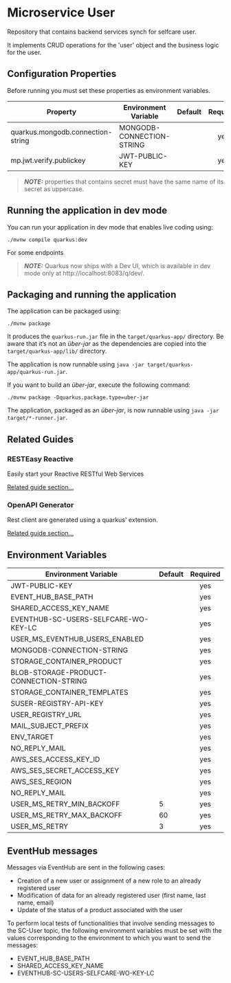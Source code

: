 # Microservice User

Repository that contains backend services synch for selfcare user.

It implements CRUD operations for the 'user' object and the business logic for the user.

## Configuration Properties

Before running you must set these properties as environment variables.


| **Property**                                           | **Environment Variable**                 | **Default** | **Required** |
|--------------------------------------------------------|------------------------------------------|-------------|:------------:|
| quarkus.mongodb.connection-string<br/>                 | MONGODB-CONNECTION-STRING                |             |     yes      |
| mp.jwt.verify.publickey<br/>                           | JWT-PUBLIC-KEY                           |             |     yes      |


> **_NOTE:_**  properties that contains secret must have the same name of its secret as uppercase.


## Running the application in dev mode

You can run your application in dev mode that enables live coding using:
```shell script
./mvnw compile quarkus:dev
```

For some endpoints 

> **_NOTE:_**  Quarkus now ships with a Dev UI, which is available in dev mode only at http://localhost:8083/q/dev/.

## Packaging and running the application

The application can be packaged using:
```shell script
./mvnw package
```
It produces the `quarkus-run.jar` file in the `target/quarkus-app/` directory.
Be aware that it’s not an _über-jar_ as the dependencies are copied into the `target/quarkus-app/lib/` directory.

The application is now runnable using `java -jar target/quarkus-app/quarkus-run.jar`.

If you want to build an _über-jar_, execute the following command:
```shell script
./mvnw package -Dquarkus.package.type=uber-jar
```

The application, packaged as an _über-jar_, is now runnable using `java -jar target/*-runner.jar`.

## Related Guides


### RESTEasy Reactive

Easily start your Reactive RESTful Web Services

[Related guide section...](https://quarkus.io/guides/getting-started-reactive#reactive-jax-rs-resources)

### OpenAPI Generator

Rest client are generated using a quarkus' extension.

[Related guide section...](hhttps://github.com/quarkiverse/quarkus-openapi-generator)

## Environment Variables

| **Environment Variable**                | **Default** | **Required** |
|-----------------------------------------|-------------|:------------:|
| JWT-PUBLIC-KEY                          |             |     yes      |
| EVENT_HUB_BASE_PATH                     |             |     yes      |
| SHARED_ACCESS_KEY_NAME                  |             |     yes      |
| EVENTHUB-SC-USERS-SELFCARE-WO-KEY-LC    |             |     yes      |
| USER_MS_EVENTHUB_USERS_ENABLED          |             |     yes      |
| MONGODB-CONNECTION-STRING               |             |     yes      |
| STORAGE_CONTAINER_PRODUCT               |             |     yes      |
| BLOB-STORAGE-PRODUCT-CONNECTION-STRING  |             |     yes      |
| STORAGE_CONTAINER_TEMPLATES             |             |     yes      |
| SUSER-REGISTRY-API-KEY                  |             |     yes      |
| USER_REGISTRY_URL                       |             |     yes      |
| MAIL_SUBJECT_PREFIX                     |             |     yes      |
| ENV_TARGET                              |             |     yes      |
| NO_REPLY_MAIL                           |             |     yes      |
| AWS_SES_ACCESS_KEY_ID                   |             |     yes      |
| AWS_SES_SECRET_ACCESS_KEY               |             |     yes      |
| AWS_SES_REGION                          |             |     yes      |
| NO_REPLY_MAIL                           |             |     yes      |
| USER_MS_RETRY_MIN_BACKOFF               | 5           |     yes      |
| USER_MS_RETRY_MAX_BACKOFF               | 60          |     yes      |
| USER_MS_RETRY                           | 3           |     yes      |

## EventHub messages

Messages via EventHub are sent in the following cases:
- Creation of a new user or assignment of a new role to an already registered user
- Modification of data for an already registered user (first name, last name, email)
- Update of the status of a product associated with the user

To perform local tests of functionalities that involve sending messages to the SC-User topic, the following environment variables must be set with the values corresponding to the environment to which you want to send the messages:
- EVENT_HUB_BASE_PATH
- SHARED_ACCESS_KEY_NAME
- EVENTHUB-SC-USERS-SELFCARE-WO-KEY-LC
